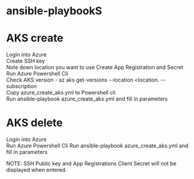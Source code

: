 # ansible-playbookS


# AKS create

Login into Azure  
Create SSH key  
Note down location you want to use 
Create App Registration and Secret  
Run Azure Powershell Cli  
Check AKS version - az aks get-versions --location <location. --subscription <mysubscriptionid>  
Copy azure_create_aks.yml to Powershell cli  
Run ansible-playbook azure_create_aks.yml and fill in parameters 
  
  
    
# AKS delete
Login into Azure  
Run Azure Powershell Cli 
Run ansible-playbook azure_create_aks.yml and fill in parameters  


NOTE: SSH Public key and App Registrations Client Secret will not be displayed when entered.



  
  
